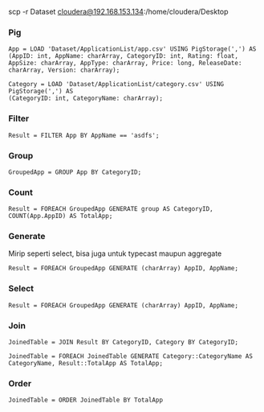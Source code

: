 scp -r Dataset cloudera@192.168.153.134:/home/cloudera/Desktop

### Pig
```pig
App = LOAD 'Dataset/ApplicationList/app.csv' USING PigStorage(',') AS 
(AppID: int, AppName: charArray, CategoryID: int, Rating: float, AppSize: charArray, AppType: charArray, Price: long, ReleaseDate: charArray, Version: charArray);
```


```pig
Category = LOAD 'Dataset/ApplicationList/category.csv' USING PigStorage(',') AS 
(CategoryID: int, CategoryName: charArray);
```


### Filter
``` Pig
Result = FILTER App BY AppName == 'asdfs';
```

### Group
``` Pig
GroupedApp = GROUP App BY CategoryID;
```

### Count
``` Pig
Result = FOREACH GroupedApp GENERATE group AS CategoryID, COUNT(App.AppID) AS TotalApp;
```

### Generate
Mirip seperti select, bisa juga untuk typecast maupun aggregate
```Pig
Result = FOREACH GroupedApp GENERATE (charArray) AppID, AppName;
```


### Select
``` Pig
Result = FOREACH GroupedApp GENERATE (charArray) AppID, AppName;
```

### Join
```Pig
JoinedTable = JOIN Result BY CategoryID, Category BY CategoryID;

JoinedTable = FOREACH JoinedTable GENERATE Category::CategoryName AS CategoryName, Result::TotalApp AS TotalApp; 
```

### Order
``` Pig
JoinedTable = ORDER JoinedTable BY TotalApp
```

